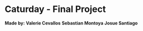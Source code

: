 <h1>Caturday - Final Project</h1>
<b>Made by:</b>
<b>Valerie Cevallos</b>
<b>Sebastian Montoya</b>
<b>Josue Santiago</b>
